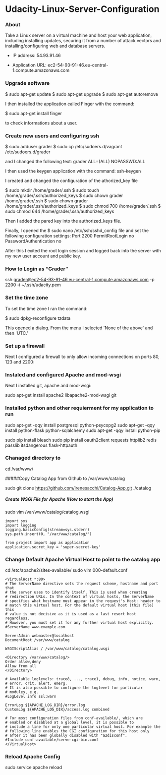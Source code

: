 # Udacity-Linux-Server-Configuration

### About

Take a Linux server on a virtual machine and host your web application, including installing updates, securing it from a number of attack vectors and installing/configuring web and database servers.

- IP address: 54.93.91.46

- Application URL: ec2-54-93-91-46.eu-central-1.compute.amazonaws.com

### Upgrade software

$ sudo apt-get update
$ sudo apt-get upgrade
$ sudo apt-get autoremove

I then installed the application called Finger with the command:

$ sudo apt-get install finger

to check informations about a user.

### Create new users and configuring ssh

$ sudo adduser grader
$ sudo cp /etc/sudoers.d/vagrant /etc/sudoers.d/grader

and I changed the following text:
grader ALL=(ALL) NOPASSWD:ALL

I then used the keygen application with the command:
ssh-keygen

I created and changed the configuration of the athorized_key file

$ sudo mkdir /home/grader/.ssh
$ sudo touch /home/grader/.ssh/authorized_keys
$ sudo chown grader /home/grader/.ssh
$ sudo chown grader /home/grader/.ssh/authorized_keys
$ sudo chmod 700 /home/grader/.ssh
$ sudo chmod 644 /home/grader/.ssh/authorized_keys

Then I added the pared key into the authorized_keys file. 

Finally, I opened the $ sudo nano /etc/ssh/sshd_config file and set the following configuration settings:
Port 2200
PermitRootLogin no
PasswordAuthentication no

After this I exited the root login session and logged back into the server with my new user account and public key.

### How to Login as “Grader”

ssh grader@ec2-54-93-91-46.eu-central-1.compute.amazonaws.com -p 2200 -i ~/.ssh/udacity.pem

### Set the time zone

To set the time zone I ran the command:

$ sudo dpkg-reconfigure tzdata

This opened a dialog. From the menu I selected 'None of the above' and then 'UTC.'

### Set up a firewall

Next I configured a firewall to only allow incoming connections on ports 80, 123 and 2200:

### Instaled and configured Apache and mod-wsgi

Next I installed git, apache and mod-wsgi:

sudo apt-get install apache2 libapache2-mod-wsgi git

### Installed python and other requierment for my application to run

sudo apt-get -qqy install postgresql python-psycopg2
sudo apt-get -qqy install python-flask python-sqlalchemy
sudo apt-get -qqy install python-pip

sudo pip install bleach
sudo pip install oauth2client requests httplib2 redis passlib itsdangerous flask-httpauth

### Chanaged directory to
cd /var/www/

#####Copy Catalog App from Github to /var/www/catalog

sudo git clone https://github.com/irenesacchi/Catalog-App.git ./catalog

##### Create WSGI File for Apache (How to start the App)
sudo vim /var/www/catalog/catalog.wsgi


```
import sys
import logging
logging.basicConfig(stream=sys.stderr)
sys.path.insert(0, "/var/www/catalog/")

from project import app as application
application.secret_key = 'super-secret-key'
```


### Change Default Apache Virtual Host to point to the catalog app
cd /etc/apache2/sites-available/
sudo vim 000-default.conf

```
<VirtualHost *:80>
# The ServerName directive sets the request scheme, hostname and port that
# the server uses to identify itself. This is used when creating
# redirection URLs. In the context of virtual hosts, the ServerName
# specifies what hostname must appear in the request's Host: header to
# match this virtual host. For the default virtual host (this file) this
# value is not decisive as it is used as a last resort host regardless.
# However, you must set it for any further virtual host explicitly.
#ServerName www.example.com

ServerAdmin webmaster@localhost
DocumentRoot /var/www/catalog

WSGIScriptAlias / /var/www/catalog/catalog.wsgi

<Directory /var/www/catalog/>
Order allow,deny
Allow from all
</Directory>

# Available loglevels: trace8, ..., trace1, debug, info, notice, warn,
# error, crit, alert, emerg.
# It is also possible to configure the loglevel for particular
# modules, e.g.
#LogLevel info ssl:warn

ErrorLog ${APACHE_LOG_DIR}/error.log
CustomLog ${APACHE_LOG_DIR}/access.log combined

# For most configuration files from conf-available/, which are
# enabled or disabled at a global level, it is possible to
# include a line for only one particular virtual host. For example the
# following line enables the CGI configuration for this host only
# after it has been globally disabled with "a2disconf".
#Include conf-available/serve-cgi-bin.conf
</VirtualHost>
```

### Reload Apache Config
sudo service apache reload


